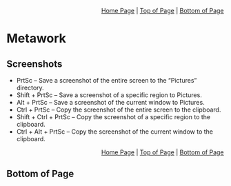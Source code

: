 <p align="right">
  <a href="/README.md">Home Page</a> |
  <a href="/CheatSheets/0_metawork.md">Top of Page</a> |
  <a href="/CheatSheets/0_metawork.md#bottom-of-page">Bottom of Page</a>
</p>

# Metawork
## Screenshots
* PrtSc – Save a screenshot of the entire screen to the “Pictures” directory.
* Shift + PrtSc – Save a screenshot of a specific region to Pictures.
* Alt + PrtSc  – Save a screenshot of the current window to Pictures.
* Ctrl + PrtSc – Copy the screenshot of the entire screen to the clipboard.
* Shift + Ctrl + PrtSc – Copy the screenshot of a specific region to the clipboard.
* Ctrl + Alt + PrtSc – Copy the screenshot of the current window to the clipboard.

<p align="right">
  <a href="/README.md">Home Page</a> |
  <a href="/CheatSheets/0_metawork.md">Top of Page</a> |
  <a href="/CheatSheets/0_metawork.md#bottom-of-page">Bottom of Page</a>
</p>

## Bottom of Page
